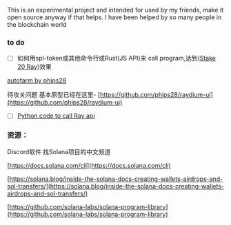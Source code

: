 This is an experimental project and intended for used by my friends, make it open source anyway if that helps. I have been helped by so many people in the blockchain world

### to do
- [ ]  如何用spl-token或其他命令行或Rust(JS API)来 call program,达到([Stake 20 Ray](https://explorer.solana.com/tx/z65fvxuuYKPGSbLA2okXcjxfeV3Um1bHAPmV1PRxHQfUo2CxyZu8hE8of3gDDyX25wKxg6taDSvoEnrFtFPPniT))效果

[autofarm by phips28](https://raydium-auto-farm.vercel.app/autofarm/)

待攻关问题 基本原型已经在这里- [https://github.com/phips28/raydium-ui](https://github.com/phips28/raydium-ui)

- [ ]  [Python code to call Ray api](https://github.com/raydium-io/raydium-api/blob/master/app/app.py)

### 资源：

Discord软件 找Solana项目的中文频道

[https://docs.solana.com/cli](https://docs.solana.com/cli)

[https://solana.blog/inside-the-solana-docs-creating-wallets-airdrops-and-sol-transfers/](https://solana.blog/inside-the-solana-docs-creating-wallets-airdrops-and-sol-transfers/)

[https://github.com/solana-labs/solana-program-library](https://github.com/solana-labs/solana-program-library)